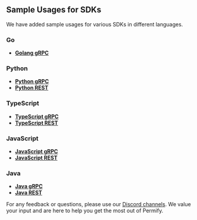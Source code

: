 ## Sample Usages for SDKs

We have added sample usages for various SDKs in different languages.
<!-- SDK samples for different languages -->
### Go  
- **[Golang gRPC](https://github.com/Permify/permify/tree/master/sdk/go/grpc)** <!-- Go SDK -->
<!-- Python SDK section -->
### Python
- **[Python gRPC](https://github.com/Permify/permify/tree/master/sdk/python/grpc)**
- **[Python REST](https://github.com/Permify/permify/tree/master/sdk/python/rest)**

### TypeScript
- **[TypeScript gRPC](https://github.com/Permify/permify/tree/master/sdk/typescript/grpc)**
- **[TypeScript REST](https://github.com/Permify/permify/tree/master/sdk/typescript/rest)**

### JavaScript
- **[JavaScript gRPC](https://github.com/Permify/permify/tree/master/sdk/javascript/grpc)**
- **[JavaScript REST](https://github.com/Permify/permify/tree/master/sdk/javascript/rest)**

### Java
- **[Java gRPC](https://github.com/Permify/permify/tree/master/sdk/java/grpc)**
- **[Java REST](https://github.com/Permify/permify/tree/master/sdk/java/rest)**


For any feedback or questions, please use our [Discord channels](https://discord.gg/n6KfzYxhPp). We value your input and are here to help you get the most out of Permify.
